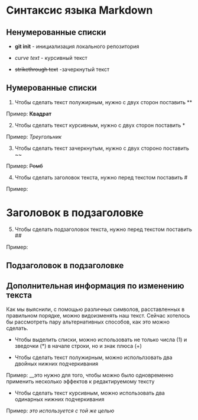 # Синтаксис языка Markdown

## Ненумерованные списки

- **git init** - инициализация локального репозитория

- *curve text* - курсивный текст

- ~~strikethrough text~~ -зачеркнутый текст

## Нумерованные списки 

1. Чтобы сделать текст полужирным, нужно с двух сторон поставить **

Пример: **Квадрат**

2. Чтобы сделать текст курсивным, нужно с двух сторон поставить *

Пример: *Треугольник*

3. Чтобы сделать текст зачеркнутым, нужно с двух стороно поставить ~~

Пример: ~~Ромб~~

4. Чтобы сделать заголовок текста, нужно перед текстом поставить #

Пример: 

# Заголовок в подзаголовке

5. Чтобы сделать подзаголовок текста, нужно перед текстом поставить ##

Пример:

## Подзаголовок в подзаголовке

## Дополнительная информация по изменению текста

Как мы выяснили, с помощью различных символов, расставленных в правильном порядке, можно видоизменять наш текст.  Сейчас хотелось бы рассмотреть пару альтернативных способов, как это можно сделать.

+ Чтобы выделить списки, можно использовать не только числа (1) и зведочки (*) в начале строки, но и знак плюса (+)

+ Чтобы сделать текст полужирным, можно испольлзовать два двойных нижних подчеркивания

Пример: __это нужно для того, чтобы можно было одновременно применить несколько эффектов к редактируемому тексту

+ Чтобы сделать текст курсивным, можно использовать два одинарных нижних подчеркивания

Пример: _это используется с той же целью_